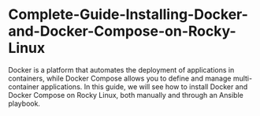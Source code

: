 # Complete-Guide-Installing-Docker-and-Docker-Compose-on-Rocky-Linux
Docker is a platform that automates the deployment of applications in containers, while Docker Compose allows you to define and manage multi-container applications. In this guide, we will see how to install Docker and Docker Compose on Rocky Linux, both manually and through an Ansible playbook.
